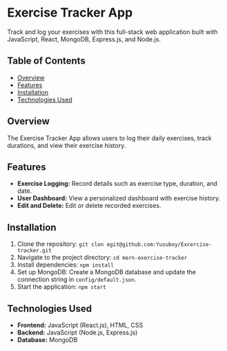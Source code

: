 # Exercise Tracker App

Track and log your exercises with this full-stack web application built with JavaScript, React, MongoDB, Express.js, and Node.js.

## Table of Contents
- [Overview](#overview)
- [Features](#features)
- [Installation](#installation)
- [Technologies Used](#technologies-used)

## Overview

The Exercise Tracker App allows users to log their daily exercises, track durations, and view their exercise history.


## Features

- **Exercise Logging:** Record details such as exercise type, duration, and date.
- **User Dashboard:** View a personalized dashboard with exercise history.
- **Edit and Delete:** Edit or delete recorded exercises.

## Installation

1. Clone the repository: `git clon egit@github.com:Yusuboy/Excercise-tracker.git`
2. Navigate to the project directory: `cd mern-exercise-tracker`
3. Install dependencies: `npm install`
4. Set up MongoDB: Create a MongoDB database and update the connection string in `config/default.json`.
5. Start the application: `npm start`


## Technologies Used

- **Frontend:** JavaScript (React.js), HTML, CSS
- **Backend:** JavaScript (Node.js, Express.js)
- **Database:** MongoDB

